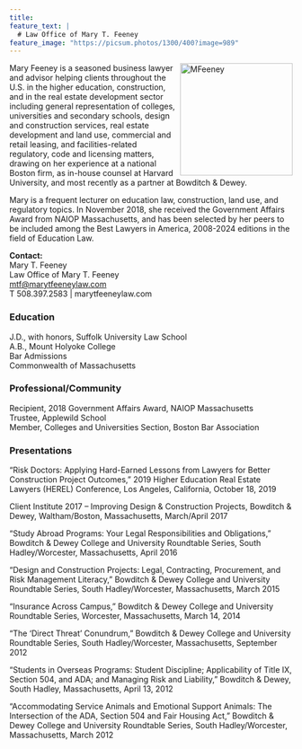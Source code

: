 ```yaml
---
title: 
feature_text: |
  # Law Office of Mary T. Feeney
feature_image: "https://picsum.photos/1300/400?image=989"
---
```


<img src="/assets/Feeney.jpg" alt="MFeeney" width="200" align="right" />  Mary Feeney is a seasoned business lawyer and advisor helping clients throughout the U.S. in the higher education, construction, and in the real estate development sector including general representation of colleges, universities and secondary schools, design and construction services, real estate development and land use, commercial and retail leasing, and facilities-related regulatory, code and licensing matters, drawing on her experience at a national Boston firm, as in-house counsel at Harvard University, and most recently as a partner at Bowditch & Dewey. 

Mary is a frequent lecturer on education law, construction, land use, and regulatory topics. In November 2018, she received the Government Affairs Award from NAIOP Massachusetts, and has been selected by her peers to be included among the Best Lawyers in America, 2008-2024 editions in the field of Education Law.


**Contact:**  
Mary T. Feeney  
Law Office of Mary T. Feeney  
[mtf@marytfeeneylaw.com](mailto:mtf@marytfeeneylaw.com)  
T 508.397.2583 | marytfeeneylaw.com  
 
### Education

J.D., with honors, Suffolk University Law School  
A.B., Mount Holyoke College  
Bar Admissions  
Commonwealth of Massachusetts

### Professional/Community
Recipient, 2018 Government Affairs Award, NAIOP Massachusetts    
Trustee, Applewild School    
Member, Colleges and Universities Section, Boston Bar Association  

### Presentations
“Risk Doctors: Applying Hard-Earned Lessons from Lawyers for Better Construction Project Outcomes,” 2019 Higher Education Real Estate Lawyers (HEREL) Conference, Los Angeles, California, October 18, 2019

Client Institute 2017 – Improving Design & Construction Projects, Bowditch & Dewey, Waltham/Boston, Massachusetts, March/April 2017

“Study Abroad Programs: Your Legal Responsibilities and Obligations,” Bowditch & Dewey College and University Roundtable Series, South Hadley/Worcester, Massachusetts, April 2016

“Design and Construction Projects: Legal, Contracting, Procurement, and Risk Management Literacy,” Bowditch & Dewey College and University Roundtable Series, South Hadley/Worcester, Massachusetts, March 2015

“Insurance Across Campus,” Bowditch & Dewey College and University Roundtable Series, Worcester, Massachusetts, March 14, 2014

“The ‘Direct Threat’ Conundrum,” Bowditch & Dewey College and University Roundtable Series, South Hadley/Worcester, Massachusetts, September 2012

“Students in Overseas Programs: Student Discipline; Applicability of Title IX, Section 504, and ADA; and Managing Risk and Liability,” Bowditch & Dewey, South Hadley, Massachusetts, April 13, 2012

“Accommodating Service Animals and Emotional Support Animals: The Intersection of the ADA, Section 504 and Fair Housing Act,” Bowditch & Dewey College and University Roundtable Series, South Hadley/Worcester, Massachusetts, March 2012
